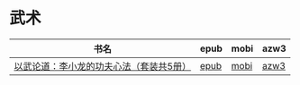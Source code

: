 # 武术

| 书名 | epub | mobi | azw3 |
| --- | --- | --- | --- |
| [以武论道：李小龙的功夫心法（套装共5册）](http://ct.dalanmei.com/f/31084289-570267756-1a2263) | [epub](http://ct.dalanmei.com/f/31084289-570267756-1a2263) | [mobi](http://ct.dalanmei.com/f/31084289-570124835-8d7d95) | [azw3](http://ct.dalanmei.com/f/31084289-571407534-b7a1c1) |
